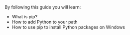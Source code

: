 By following this guide you will learn:

- What is pip?
- How to add Python to your path
- How to use pip to install Python packages on Windows
